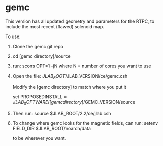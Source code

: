# gemc
This version has all updated geometry and parameters for the RTPC,
to include the most recent (flawed) solenoid map.

To use:
1. Clone the gemc git repo
2. cd [gemc directory]/source
3. run:
    scons OPT=1 -jN
    where N = number of cores you want to use
    
4. Open the file:
   $JLAB_ROOT/$JLAB_VERSION/ce/gemc.csh
   
   Modify the [gemc directory] to match where you put it
   
   set PROPOSEDINSTALL = $JLAB_SOFTWARE/[gemc directory]/$GEMC_VERSION/source
   
5. Then run:
   source $JLAB_ROOT/2.2/ce/jlab.csh
   
6. To change where gemc looks for the magnetic fields, can run:
   setenv FIELD_DIR $JLAB_ROOT/noarch/data
   
   to be wherever you want.
